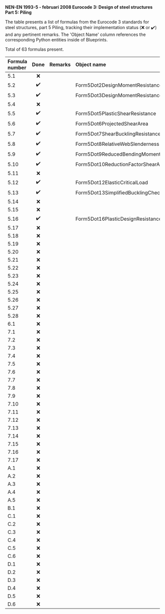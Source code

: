 **NEN-EN 1993-5 - februari 2008
Eurocode 3: Design of steel structures
Part 5: Piling**

The table presents a list of formulas from the Eurocode 3 standards for steel structures, part 5 Piling, tracking their implementation status
(:x: or :heavy_check_mark:) and any pertinent remarks. The 'Object Name' column references the corresponding Python entities inside of Blueprints.

Total of 63 formulas present.

| Formula number |        Done        | Remarks | Object name                              |
|:---------------|:------------------:|:--------|:-----------------------------------------|
| 5.1            |        :x:         |         |                                          |
| 5.2            | :heavy_check_mark: |         | Form5Dot2DesignMomentResistanceClass1Or2 |
| 5.3            | :heavy_check_mark: |         | Form5Dot3DesignMomentResistanceClass3    |
| 5.4            |        :x:         |         |                                          |
| 5.5            | :heavy_check_mark: |         | Form5Dot5PlasticShearResistance          |
| 5.6            | :heavy_check_mark: |         | Form5Dot6ProjectedShearArea              |
| 5.7            | :heavy_check_mark: |         | Form5Dot7ShearBucklingResistance         |
| 5.8            | :heavy_check_mark: |         | Form5Dot8RelativeWebSlenderness          |
| 5.9            | :heavy_check_mark: |         | Form5Dot9ReducedBendingMomentResistance  |
| 5.10           | :heavy_check_mark: |         | Form5Dot10ReductionFactorShearArea       |
| 5.11           |        :x:         |         |                                          |
| 5.12           | :heavy_check_mark: |         | Form5Dot12ElasticCriticalLoad            |
| 5.13           | :heavy_check_mark: |         | Form5Dot13SimplifiedBucklingCheck        |
| 5.14           |        :x:         |         |                                          |
| 5.15           |        :x:         |         |                                          |
| 5.16           | :heavy_check_mark: |         | Form5Dot16PlasticDesignResistance        |
| 5.17           |        :x:         |         |                                          |
| 5.18           |        :x:         |         |                                          |
| 5.19           |        :x:         |         |                                          |
| 5.20           |        :x:         |         |                                          |
| 5.21           |        :x:         |         |                                          |
| 5.22           |        :x:         |         |                                          |
| 5.23           |        :x:         |         |                                          |
| 5.24           |        :x:         |         |                                          |
| 5.25           |        :x:         |         |                                          |
| 5.26           |        :x:         |         |                                          |
| 5.27           |        :x:         |         |                                          |
| 5.28           |        :x:         |         |                                          |
| 6.1            |        :x:         |         |                                          |
| 7.1            |        :x:         |         |                                          |
| 7.2            |        :x:         |         |                                          |
| 7.3            |        :x:         |         |                                          |
| 7.4            |        :x:         |         |                                          |
| 7.5            |        :x:         |         |                                          |
| 7.6            |        :x:         |         |                                          |
| 7.7            |        :x:         |         |                                          |
| 7.8            |        :x:         |         |                                          |
| 7.9            |        :x:         |         |                                          |
| 7.10           |        :x:         |         |                                          |
| 7.11           |        :x:         |         |                                          |
| 7.12           |        :x:         |         |                                          |
| 7.13           |        :x:         |         |                                          |
| 7.14           |        :x:         |         |                                          |
| 7.15           |        :x:         |         |                                          |
| 7.16           |        :x:         |         |                                          |
| 7.17           |        :x:         |         |                                          |
| A.1            |        :x:         |         |                                          |
| A.2            |        :x:         |         |                                          |
| A.3            |        :x:         |         |                                          |
| A.4            |        :x:         |         |                                          |
| A.5            |        :x:         |         |                                          |
| B.1            |        :x:         |         |                                          |
| C.1            |        :x:         |         |                                          |
| C.2            |        :x:         |         |                                          |
| C.3            |        :x:         |         |                                          |
| C.4            |        :x:         |         |                                          |
| C.5            |        :x:         |         |                                          |
| C.6            |        :x:         |         |                                          |
| D.1            |        :x:         |         |                                          |
| D.2            |        :x:         |         |                                          |
| D.3            |        :x:         |         |                                          |
| D.4            |        :x:         |         |                                          |
| D.5            |        :x:         |         |                                          |
| D.6            |        :x:         |         |                                          |
